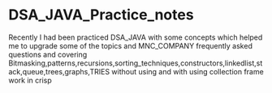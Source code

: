 # DSA_JAVA_Practice_notes
Recently I had been practiced DSA_JAVA with some concepts which helped me to upgrade some of the topics and MNC_COMPANY frequently asked questions and covering Bitmasking,patterns,recursions,sorting_techniques,constructors,linkedlist,stack,queue,trees,graphs,TRIES without using and with using collection frame work in crisp
